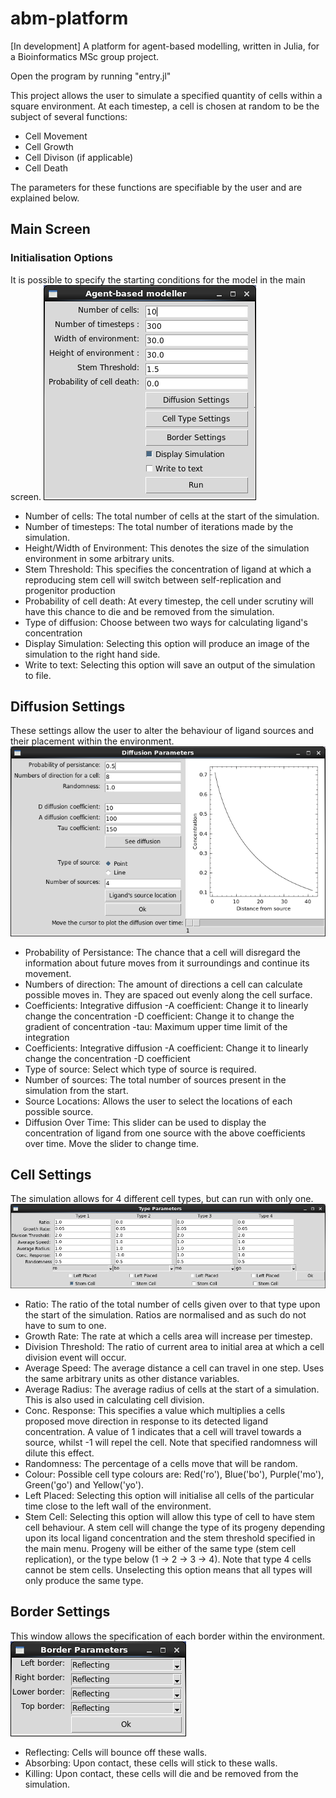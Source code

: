 # abm-platform
[In development] A platform for agent-based modelling, written in Julia, for a Bioinformatics MSc group project.

Open the program by running "entry.jl"

This project allows the user to simulate a specified quantity of cells within a square environment. At each timestep, a cell is chosen at random to be the subject of several functions:
* Cell Movement
* Cell Growth
* Cell Divison (if applicable)
* Cell Death

The parameters for these functions are specifiable by the user and are explained below.

## Main Screen
### Initialisation Options
It is possible to specify the starting conditions for the model in the main screen.
![Main Screen](main_screen.png)

* Number of cells: The total number of cells at the start of the simulation.
* Number of timesteps: The total number of iterations made by the simulation.
* Height/Width of Environment: This denotes the size of the simulation environment in some arbitrary units.
* Stem Threshold: This specifies the concentration of ligand at which a reproducing stem cell will switch between self-replication and progenitor production
* Probability of cell death: At every timestep, the cell under scrutiny will have this chance to die and be removed from the simulation.
* Type of diffusion: Choose between two ways for calculating ligand's concentration
* Display Simulation: Selecting this option will produce an image of the simulation to the right hand side.
* Write to text: Selecting this option will save an output of the simulation to file.

## Diffusion Settings
These settings allow the user to alter the behaviour of ligand sources and their placement within the environment.
![Diffusion Screen](diffusion_screen.png)
* Probability of Persistance: The chance that a cell will disregard the information about future moves from it surroundings and continue its movement.
* Numbers of direction: The amount of directions a cell can calculate possible moves in. They are spaced out evenly along the cell surface.
* Coefficients: Integrative diffusion
	-A coefficient: Change it to linearly change the concentration
	-D coefficient: Change it to change the gradient of concentration
	-tau: Maximum upper time limit of the integration
* Coefficients: Integrative diffusion
	-A coefficient: Change it to linearly change the concentration
	-D coefficient
* Type of source: Select which type of source is required.
* Number of sources: The total number of sources present in the simulation from the start.
* Source Locations: Allows the user to select the locations of each possible source.
* Diffusion Over Time: This slider can be used to display the concentration of ligand from one source with the above coefficients over time. Move the slider to change time. 

## Cell Settings
The simulation allows for 4 different cell types, but can run with only one.
![Cell Type Screen](cell_type_screen.png)
* Ratio: The ratio of the total number of cells given over to that type upon the start of the simulation. Ratios are normalised and as such do not have to sum to one.
* Growth Rate: The rate at which a cells area will increase per timestep.
* Division Threshold: The ratio of current area to initial area at which a cell division event will occur.
* Average Speed: The average distance a cell can travel in one step. Uses the same arbitrary units as other distance variables.
* Average Radius: The average radius of cells at the start of a simulation. This is also used in calculating cell division.
* Conc. Response: This specifies a value which multiplies a cells proposed move direction in response to its detected ligand concentration. A value of 1 indicates that a cell will travel towards a source, whilst -1 will repel the cell. Note that specified randomness will dilute this effect.
* Randomness: The percentage of a cells move that will be random.
* Colour: Possible cell type colours are: Red('ro'), Blue('bo'), Purple('mo'), Green('go') and Yellow('yo').
* Left Placed: Selecting this option will initialise all cells of the particular time close to the left wall of the environment.
* Stem Cell: Selecting this option will allow this type of cell to have stem cell behaviour. A stem cell will change the type of its progeny depending upon its local ligand concentration and the stem threshold specified in the main menu. Progeny will be either of the same type (stem cell replication), or the type below (1 -> 2 -> 3 -> 4). Note that type 4 cells cannot be stem cells. Unselecting this option means that all types will only produce the same type.

## Border Settings
This window allows the specification of each border within the environment.
![Border Screen](border_screen.png)
* Reflecting: Cells will bounce off these walls.
* Absorbing: Upon contact, these cells will stick to these walls.
* Killing: Upon contact, these cells will die and be removed from the simulation.

